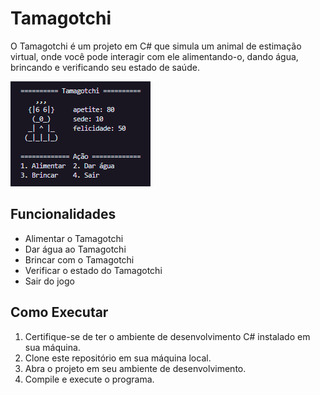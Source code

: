 # Tamagotchi

O Tamagotchi é um projeto em C# que simula um animal de estimação virtual, onde você pode interagir com ele alimentando-o, dando água, brincando e verificando seu estado de saúde.

<img src="tamagotchi.png" alt="Tamagotchi">

## Funcionalidades
- Alimentar o Tamagotchi
- Dar água ao Tamagotchi
- Brincar com o Tamagotchi
- Verificar o estado do Tamagotchi
- Sair do jogo

## Como Executar
1. Certifique-se de ter o ambiente de desenvolvimento C# instalado em sua máquina.
2. Clone este repositório em sua máquina local.
3. Abra o projeto em seu ambiente de desenvolvimento.
4. Compile e execute o programa.
